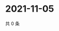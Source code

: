 # 2021-11-05

共 0 条

<!-- BEGIN WEIBO -->
<!-- 最后更新时间 Fri Nov 05 2021 20:17:51 GMT+0800 (China Standard Time) -->

<!-- END WEIBO -->

